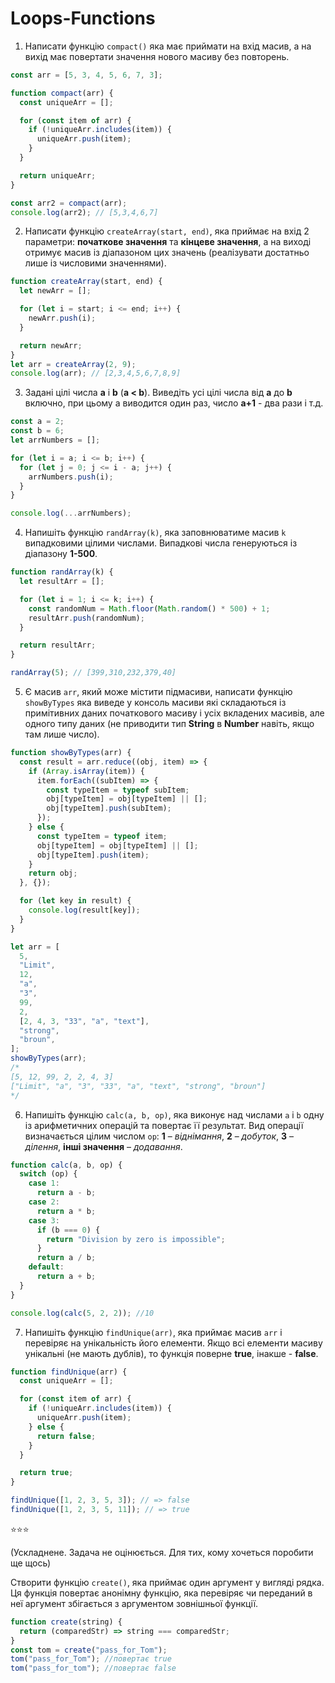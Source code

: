 # Loops-Functions

1. Написати функцію `compact()` яка має приймати на вхід масив, а на вихід має повертати значення нового масиву без повторень.

```js
const arr = [5, 3, 4, 5, 6, 7, 3];

function compact(arr) {
  const uniqueArr = [];

  for (const item of arr) {
    if (!uniqueArr.includes(item)) {
      uniqueArr.push(item);
    }
  }

  return uniqueArr;
}

const arr2 = compact(arr);
console.log(arr2); // [5,3,4,6,7]
```

2. Написати функцію `createArray(start, end)`, яка приймає на вхід 2 параметри: **початкове значення** та **кінцеве значення**, а на виході отримує масив із діапазоном цих значень (реалізувати достатньо лише із числовими значеннями).

```js
function createArray(start, end) {
  let newArr = [];

  for (let i = start; i <= end; i++) {
    newArr.push(i);
  }

  return newArr;
}
let arr = createArray(2, 9);
console.log(arr); // [2,3,4,5,6,7,8,9]
```

3. Задані цілі числа **a** і **b** (**a < b**). Виведіть усі цілі числа від **a** до **b** включно, при цьому a виводится один раз, число **а+1** - два рази і т.д.

```js
const a = 2;
const b = 6;
let arrNumbers = [];

for (let i = a; i <= b; i++) {
  for (let j = 0; j <= i - a; j++) {
    arrNumbers.push(i);
  }
}

console.log(...arrNumbers);
```

4. Напишіть функцію `randArray(k)`, яка заповнюватиме масив `k` випадковими цілими числами. Випадкові числа генеруються із діапазону **1-500**.

```js
function randArray(k) {
  let resultArr = [];

  for (let i = 1; i <= k; i++) {
    const randomNum = Math.floor(Math.random() * 500) + 1;
    resultArr.push(randomNum);
  }

  return resultArr;
}

randArray(5); // [399,310,232,379,40]
```

5. Є масив `arr`, який може містити підмасиви, написати функцію `showByTypes` яка виведе у консоль масиви які складаються із примітивних даних початкового масиву і усіх вкладених масивів, але одного типу даних (не приводити тип **String** в **Number** навіть, якщо там лише число).

```js
function showByTypes(arr) {
  const result = arr.reduce((obj, item) => {
    if (Array.isArray(item)) {
      item.forEach((subItem) => {
        const typeItem = typeof subItem;
        obj[typeItem] = obj[typeItem] || [];
        obj[typeItem].push(subItem);
      });
    } else {
      const typeItem = typeof item;
      obj[typeItem] = obj[typeItem] || [];
      obj[typeItem].push(item);
    }
    return obj;
  }, {});

  for (let key in result) {
    console.log(result[key]);
  }
}

let arr = [
  5,
  "Limit",
  12,
  "a",
  "3",
  99,
  2,
  [2, 4, 3, "33", "a", "text"],
  "strong",
  "broun",
];
showByTypes(arr);
/*
[5, 12, 99, 2, 2, 4, 3]
["Limit", "a", "3", "33", "a", "text", "strong", "broun"]
*/
```

6. Напишіть функцію `calc(a, b, op)`, яка виконує над числами `a` і `b` одну із арифметичних операцій та повертає її результат. Вид операції визначається цілим числом `op`:
   **1** – _віднімання_,
   **2** – _добуток_,
   **3** – _ділення_,
   **інші значення** – _додавання_.

```js
function calc(a, b, op) {
  switch (op) {
    case 1:
      return a - b;
    case 2:
      return a * b;
    case 3:
      if (b === 0) {
        return "Division by zero is impossible";
      }
      return a / b;
    default:
      return a + b;
  }
}

console.log(calc(5, 2, 2)); //10
```

7. Напишіть функцію `findUnique(arr)`, яка приймає масив `arr` і перевіряє на унікальність його елементи. Якщо всі елементи масиву унікальні (не мають дублів), то функція поверне **true**, інакше - **false**.

```js
function findUnique(arr) {
  const uniqueArr = [];

  for (const item of arr) {
    if (!uniqueArr.includes(item)) {
      uniqueArr.push(item);
    } else {
      return false;
    }
  }

  return true;
}

findUnique([1, 2, 3, 5, 3]); // => false
findUnique([1, 2, 3, 5, 11]); // => true
```

⭐⭐⭐

(Ускладнене. Задача не оцінюється. Для тих, кому хочеться поробити ще щось)

Створити функцію `create()`, яка приймає один аргумент у вигляді рядка. Ця функція повертає анонімну функцію, яка перевіряє чи переданий в неї аргумент збігається з аргументом зовнішньої функції.

```js
function create(string) {
  return (comparedStr) => string === comparedStr;
}
const tom = create("pass_for_Tom");
tom("pass_for_Tom"); //повертає true
tom("pass_for_tom"); //повертає false
```
